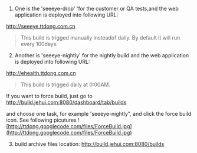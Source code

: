 1) One is the 'seeeye-drop' 'for the customer or QA tests,and the web application is deployed into following URL:

http://seeeye.ttdong.com.cn

> This build is trigged manually insteadof daily. By default it will run every 100days.

2) Another is 'seeeye-nightly' for the nightly build and the web application is deployed into following URL:

http://ehealth.ttdong.com.cn

> This build is trigged daily at 0:00AM.



If you want to force build, just go to
http://build.jehui.com:8080/dashboard/tab/builds

and choose one task, for example 'seeeye-nightly", and click the force build icon.
See following picutures
![http://ttdong.googlecode.com/files/ForceBuild.jpg](http://ttdong.googlecode.com/files/ForceBuild.jpg)

3) build archive files location: http://build.jehui.com:8080/builds